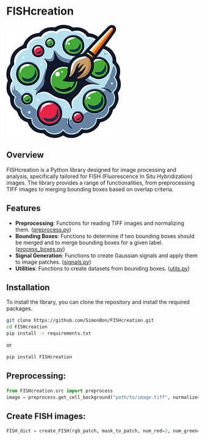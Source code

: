 # FISHcreation

![logo](assets/logo_fishcreation_small.png)

## Overview

FISHcreation is a Python library designed for image processing and analysis, specifically tailored for FISH (Fluorescence In Situ Hybridization) images. The library provides a range of functionalities, from preprocessing TIFF images to merging bounding boxes based on overlap criteria.

## Features

- **Preprocessing**: Functions for reading TIFF images and normalizing them. ([preprocess.py](https://github.com/SimonBon/FISHcreation/blob/main/FISHcreation/src/preprocess.py))
- **Bounding Boxes**: Functions to determine if two bounding boxes should be merged and to merge bounding boxes for a given label. ([process_boxes.py](https://github.com/SimonBon/FISHcreation/blob/main/FISHcreation/src/process_boxes.py))
- **Signal Generation**: Functions to create Gaussian signals and apply them to image patches. ([signals.py](https://github.com/SimonBon/FISHcreation/blob/main/FISHcreation/src/signals.py))
- **Utilities**: Functions to create datasets from bounding boxes. ([utils.py](https://github.com/SimonBon/FISHcreation/blob/main/FISHcreation/src/utils.py))

## Installation

To install the library, you can clone the repository and install the required packages.

```bash
git clone https://github.com/SimonBon/FISHcreation.git
cd FISHcreation
pip install -r requirements.txt
```

or 

```bash
pip install FISHcreation
```

## Preprocessing:

```python
from FISHcreation.src import preprocess
image = preprocess.get_cell_background("path/to/image.tiff", normalize=True)
```

## Create FISH images:

```python
FISH_dict = create_FISH(rgb_patch, mask_to_patch, num_red=2, num_green=8)
```